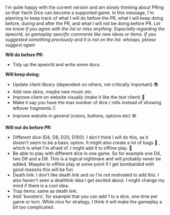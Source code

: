 I'm quite happy with the current version and am slowly thinking about PRing so that Yacht Dice can become a supported game.
In this message, I'm planning to keep track of what I will do before the PR, what I will keep doing before, during and after the PR, and what I will not be doing before PR. 
*Let me know if you agree with the list or miss anything. Especially regarding the apworld, so gameplay specific comments like new ideas or items. If you suggested something previously and it is not on the list: whoops, please suggest again*

**Will do before PR:**
- Tidy up the apworld and write some docs.

**Will keep doing:**
- Update client library (dependent on others, not critically important) :books: 
- Add new skins, maybe new music etc. 
- Improve client on website visually (make it like the text client) :newspaper: 
- Make it say you have the max number of dice / rolls instead of showing leftover fragments :file_cabinet: 
- Improve website in general (colors, buttons, options etc) :spider_web: 

**Will not do before PR:**
- Different dice (D4, D8, D20, D100). I don't think I will do this, as it doesn't seem to be a basic option. It might also create a lot of bugs :lady_beetle: , which is what I'm afraid of. I might add it to offline play. :game_die: 
- Be able to play with different dice in one game. So for example one D4, two D6 and a D8. This is a logical nightmare and will probably never be added. Maaybe to offline play at some point if I get bombarded with good reasons this will be fun 
- Death link: I don't like death link and so I'm not motivated to add this. I also haven't seen a deathlink idea I get excited about. I might change my mind if there is a cool idea.
- Trap items: same as death link.
- Add 'boosters', for example that you can add 1 to a dice, one time per game or turn. While nice for strategy, I think it will make the gameplay a bit too complicated.
